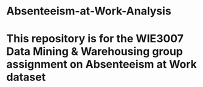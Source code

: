 # Absenteeism-at-Work-Analysis

# This repository is for the WIE3007 Data Mining & Warehousing group assignment on Absenteeism at Work dataset
